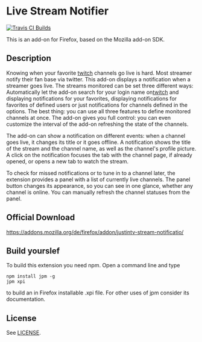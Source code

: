 # Live Stream Notifier
[![Travis CI Builds](https://travis-ci.org/freaktechnik/justintv-stream-notifications.svg)](https://travis-ci.org/freaktechnik/justintv-stream-notifications)

This is an add-on for Firefox, based on the Mozilla add-on SDK.

## Description

Knowing when your favorite [twitch](http://twitch.tv) channels go live is hard. Most streamer notify their fan base via twitter. This add-on displays a notification when a streamer goes live.
The streams monitored can be set three different ways:
Automatically let the add-on search for your login name on[twitch](http://twitch.tv) and displaying notifications for your favorites, displaying notifications for favorites of defined users or just notifications for channels defined in the options. The best thing: you can use all three features to define monitored channels at once.
The add-on gives you full control: you can even customize the interval of the add-on refreshing the state of the channels.

The add-on can show a notification on different events: when a channel goes live, it changes its title or it goes offline.
A notification shows the title of the stream and the channel name, as well as the channel's profile picture. A click on the notification focuses the tab with the channel page, if already opened, or opens a new tab to watch the stream.

To check for missed notifications or to tune in to a channel later, the extension provides a panel with a list of currently live channels. The panel button changes its appearance, so you can see in one glance, whether any channel is online. You can manually refresh the channel statuses from the panel.

## Official Download

https://addons.mozilla.org/de/firefox/addon/justintv-stream-notificatio/

## Build yourslef

To build this extension you need npm. Open a command line and type
```
npm install jpm -g
jpm xpi
```
to build an in Firefox installable .xpi file. For other uses of jpm consider its documentation.

## License

See [LICENSE](LICENSE).
